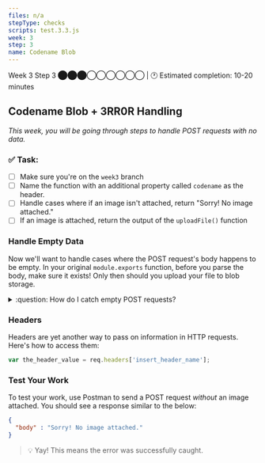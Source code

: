```yaml
---
files: n/a
stepType: checks
scripts: test.3.3.js
week: 3
step: 3
name: Codename Blob
---
```


Week 3 Step 3 ⬤⬤⬤◯◯◯◯◯◯ | 🕐 Estimated completion: 10-20 minutes

## Codename Blob + 3RR0R Handling
*This week, you will be going through steps to handle POST requests with no data.*

### ✅  Task:

- [ ]  Make sure you're on the `week3` branch
- [ ]  Name the function with an additional property called `codename` as the header.
- [ ]  Handle cases where if an image isn't attached, return "Sorry! No image attached."
- [ ]  If an image is attached, return the output of the `uploadFile()` function

### Handle Empty Data

Now we'll want to handle cases where the POST request's body happens to be empty. In your original `module.exports` function, before you parse the body, make sure it exists! Only then should you upload your file to blob storage.

<details>
<summary>:question: How do I catch empty POST requests?</summary>

Use an if-else statement to catch when `body == ""`. If it's empty, set the `responseMessage` to "Sorry! No image attached." Otherwise, you can safely parse the body!

```js
var responseMessage = ""
if (body == "") {
    responseMessage = "Sorry! No image attached."
} else {
    var password = // get the header called "codename"
    context.log(password)
    var parsedBody = multipart.Parse(body, boundary);
    responseMessage = await uploadFile(parsedBody, password);
}
```
> :bulb: Hint: `responseMessage` is what we're returning to the user as the output.
</details>

### Headers
Headers are yet another way to pass on information in HTTP requests. Here's how to access them:
```js
var the_header_value = req.headers['insert_header_name'];
```

### Test Your Work

To test your work, use Postman to send a POST request *without* an image attached. You should see a response similar to the below:

```JSON
{
  "body" : "Sorry! No image attached."
}
```
> 💡 Yay! This means the error was successfully caught.
